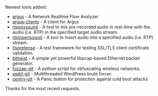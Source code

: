 Newest tools added: 
* [argus](http://www.qosient.com/argus/index.shtml) - A Network Realtime Flow Analyzer
* [argus-clients](http://www.qosient.com/argus/index.shtml) - A client for Argus
* [rtpmixsound](http://www.hackingvoip.com/sec_tools.html) - A tool to mix pre-recorded audio in real-time with the audio (i.e. RTP) in the specified target audio stream.
* [rtpinsertsound](http://www.hackingvoip.com/sec_tools.html) - A tool to insert audio into a specified audio (i.e. RTP) stream.
* [tlspretense](https://github.com/iSECPartners/tlspretense) - A test framework for testing SSL/TLS client certificate validation.
* [bittwist](http://bittwist.sourceforge.net/index.html) - A simple yet powerful libpcap-based Ethernet packet generator.
* [fuzzap-git](https://github.com/lostincynicism/FuzzAP) - A python script for obfuscating wireless networks.
* [wpbf-git](https://github.com/dejanlevaja/wpbf) - Multithreaded WordPress brute forcer.
* [centry-git](https://github.com/0xPoly/Centry) - A Panic button for protection against cold boot attacks

Thanks for the most recent requests.
